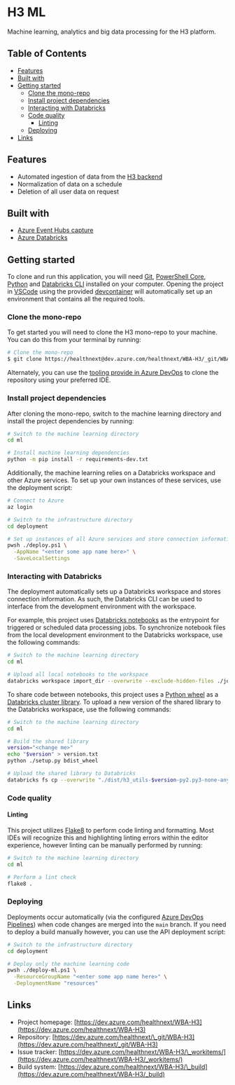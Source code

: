 # H3 ML

Machine learning, analytics and big data processing for the H3 platform.

## Table of Contents

- [Features](#features)
- [Built with](#built-with)
- [Getting started](#getting-started)
  - [Clone the mono-repo](#clone-the-mono-repo)
  - [Install project dependencies](#install-project-dependencies)
  - [Interacting with Databricks](#interacting-with-databricks)
  - [Code quality](#code-quality)
    - [Linting](#linting)
  - [Deploying](#deploying)
- [Links](#links)

## Features

- Automated ingestion of data from the [H3 backend](../backend/README.md)
- Normalization of data on a schedule
- Deletion of all user data on request

## Built with

- [Azure Event Hubs capture](https://docs.microsoft.com/en-us/azure/event-hubs/event-hubs-capture-overview)
- [Azure Databricks](https://docs.microsoft.com/en-us/azure/databricks/scenarios/what-is-azure-databricks)

## Getting started

To clone and run this application, you will need [Git](https://git-scm.com/), [PowerShell Core](https://docs.microsoft.com/en-us/powershell/scripting/install/installing-powershell), [Python](https://www.python.org/downloads/) and [Databricks CLI](https://docs.microsoft.com/en-us/azure/databricks/dev-tools/cli/) installed on your computer. Opening the project in [VSCode](https://code.visualstudio.com/) using the provided [devcontainer](https://code.visualstudio.com/docs/remote/containers) will automatically set up an environment that contains all the required tools.

### Clone the mono-repo

To get started you will need to clone the H3 mono-repo to your machine. You can do this from your terminal by running:

```sh
# Clone the mono-repo
$ git clone https://healthnext@dev.azure.com/healthnext/WBA-H3/_git/WBA-H3
```

Alternately, you can use the [tooling provide in Azure DevOps](https://docs.microsoft.com/en-us/azure/devops/repos/git/clone?view=azure-devops&tabs=visual-studio) to clone the repository using your preferred IDE.

### Install project dependencies

After cloning the mono-repo, switch to the machine learning directory and install the project dependencies by running:

```sh
# Switch to the machine learning directory
cd ml

# Install machine learning dependencies
python -m pip install -r requirements-dev.txt
```

Additionally, the machine learning relies on a Databricks workspace and other Azure services. To set up your own instances of these services, use the deployment script:

```sh
# Connect to Azure
az login

# Switch to the infrastructure directory
cd deployment

# Set up instances of all Azure services and store connection information
pwsh ./deploy.ps1 \
  -AppName "<enter some app name here>" \
  -SaveLocalSettings
```

### Interacting with Databricks

The deployment automatically sets up a Databricks workspace and stores connection information. As such, the Databricks CLI can be used to interface from the development environment with the workspace.

For example, this project uses [Databricks notebooks](https://docs.databricks.com/notebooks/index.html) as the entrypoint for triggered or scheduled data processing jobs. To synchronize notebook files from the local development environment to the Databricks workspace, use the following commands:

```sh
# Switch to the machine learning directory
cd ml

# Upload all local notebooks to the workspace
databricks workspace import_dir --overwrite --exclude-hidden-files ./jobs /Shared/ml/jobs
```

To share code between notebooks, this project uses a [Python wheel](https://pythonwheels.com/) as a [Databricks cluster library](https://docs.databricks.com/libraries/cluster-libraries.html). To upload a new version of the shared library to the Databricks workspace, use the following commands:

```sh
# Switch to the machine learning directory
cd ml

# Build the shared library
version="<change me>"
echo "$version" > version.txt
python ./setup.py bdist_wheel

# Upload the shared library to Databricks
databricks fs cp --overwrite "./dist/h3_utils-$version-py2.py3-none-any.whl" "dbfs:/libs/h3_utils-$version-py2.py3-none-any.whl"
```

### Code quality

#### Linting

This project utilizes [Flake8](https://flake8.pycqa.org/) to perform code linting and formatting. Most IDEs will recognize this and highlighting linting errors within the editor experience, however linting can be manually performed by running:

```sh
# Switch to the machine learning directory
cd ml

# Perform a lint check
flake8 .
```

### Deploying

Deployments occur automatically (via the configured [Azure DevOps Pipelines](https://dev.azure.com/healthnext/WBA-H3/_build)) when code changes are merged into the `main` branch. If you need to deploy a build manually however, you can use the API deployment script:

```sh
# Switch to the infrastructure directory
cd deployment

# Deploy only the machine learning code
pwsh ./deploy-ml.ps1 \
  -ResourceGroupName "<enter some app name here>" \
  -DeploymentName "resources"
```

## Links

- Project homepage: [https://dev.azure.com/healthnext/WBA-H3](https://dev.azure.com/healthnext/WBA-H3)
- Repository: [https://dev.azure.com/healthnext/\_git/WBA-H3](https://dev.azure.com/healthnext/_git/WBA-H3)
- Issue tracker: [https://dev.azure.com/healthnext/WBA-H3/\_workitems/](https://dev.azure.com/healthnext/WBA-H3/_workitems/)
- Build system: [https://dev.azure.com/healthnext/WBA-H3/\_build](https://dev.azure.com/healthnext/WBA-H3/_build)
